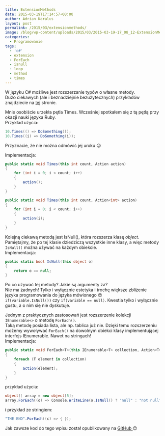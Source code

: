 ```yaml
---
title: ExtensionMethods
date: 2015-03-19T17:14:57+00:00
author: Adrian Karalus
layout: post
permalink: /2015/03/extensionmethods/
image: /blog/wp-content/uploads/2015/03/2015-03-19-17_08_12-ExtensionMethods-Microsoft-Visual-Studio.png
categories:
  - Programowanie
tags:
  - 'c#'
  - extension
  - ForEach
  - isnull
  - loop
  - method
  - times
---
```

W języku C# możliwe jest rozszerzanie typów o własne metody.  
Dużo ciekawych (ale i beznadziejnie bezużytecznych) przykładów znajdziecie na [tej](http://extensionmethod.net/csharp/) stronie.

Mnie osobiście urzekła pętla Times. Wcześniej spotkałem się z tą pętlą przy okazji nauki języka Ruby.  
Przykład użycia:

```csharp
10.Times(() => DoSomething());
10.Times((i) => DoSomething(i));
```

Przyznacie, że nie można odmówić jej uroku 😉

Implementacja:

```csharp
public static void Times(this int count, Action action)
{
    for (int i = 0; i < count; i++)
    {
        action();
    }
}

public static void Times(this int count, Action<int> action)
{
    for (int i = 0; i < count; i++)
    {
        action(i);
    }
}
```

Kolejną ciekawą metodą jest IsNull(), która rozszerza klasę *object*.  
Pamiętajmy, że po tej klasie dziedziczą wszystkie inne klasy, a więc metody `IsNull()` można używać na każdym obiekcie.  
Implementacja:

```csharp
public static bool IsNull(this object o)
{
    return o == null;
}
```

Po co używać tej metody? Jakie są argumenty za?  
Nie ma żadnych! Tylko i wyłącznie estetyka i trochę większe zbliżenie języka programowania do języka mówionego 😉  
`if(variable.IsNull())` czy `if(variable == null)`. Kwestia tylko i wyłącznie gustu, a o nim się nie dyskutuje.

Jednym z praktycznych zastosowań jest rozszerzenie kolekcji `IEnumerable<>` o metodę `ForEach()`.  
Taką metodę posiada lista, ale np. tablica już nie. Dzięki temu rozszerzeniu możemy wywoływać `ForEach()` na dowolnym obiekci klasy implementującej interfejs IEnumerable. Nawet na stringach!  
Implementacja:

```csharp
public static void ForEach<T>(this IEnumerable<T> collection, Action<T> action)
{
    foreach (T element in collection)
    {
        action(element);
    }
}
```

przykład użycia:

```csharp
object[] array = new object[5];
array.ForEach((o) => Console.WriteLine(o.IsNull() ? "null" : "not null"));
```

i przykład ze stringiem:

```csharp
"THE END".ForEach((c) => { });
```

 

Jak zawsze kod do tego wpisu został opublikowany na [GitHub ](https://github.com/AdrianRamzes/ExtensionMethods)😉